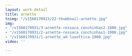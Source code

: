 ```yaml
---
layout: work-detail
title: arnette
tnimg: "/v1560170923/22-thumbnail-arnette.jpg"
img:
- "/v1560170931/3-arnette-ressaca_conchinhas2-1000.jpg"
- "/v1560170931/2-arnette-ressaca_conchinhas1-1000.jpg"
- "/v1560170931/1-arnette_ad-luxottica-1000.jpg"
video: ''

---
```

